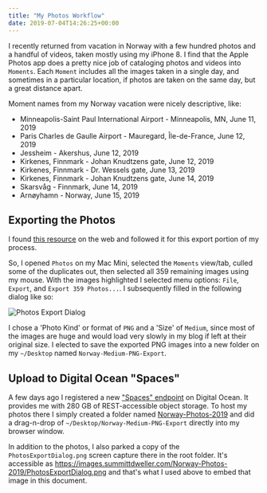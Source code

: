 ```yaml
---
title: "My Photos Workflow"
date: 2019-07-04T14:26:25+00:00
---
```


I recently returned from vacation in Norway with a few hundred photos and a handful of videos, taken mostly using my iPhone 8.  I find that the Apple Photos app does a pretty nice job of cataloging photos and videos into `Moments`.  Each `Moment` includes all the images taken in a single day, and sometimes in a particular location, if photos are taken on the same day, but a great distance apart.

Moment names from my Norway vacation were nicely descriptive, like:

  - Minneapolis-Saint Paul International Airport - Minneapolis, MN, June 11, 2019
  - Paris Charles de Gaulle Airport - Mauregard, Île-de-France, June 12, 2019
  - Jessheim - Akershus, June 12, 2019
  - Kirkenes, Finnmark - Johan Knudtzens gate, June 12, 2019
  - Kirkenes, Finnmark - Dr. Wessels gate, June 13, 2019
  - Kirkenes, Finnmark - Johan Knudtzens gate, June 14, 2019
  - Skarsvåg - Finnmark, June 14, 2019
  - Arnøyhamn - Norway, June 15, 2019

## Exporting the Photos
I found [this resource](https://support.apple.com/guide/photos/export-photos-videos-and-slideshows-pht6e157c5f/mac) on the web and followed it for this export portion of my process.

So, I opened `Photos` on my Mac Mini, selected the `Moments` view/tab, culled some of the duplicates out, then selected all 359 remaining images using my mouse.  With the images highlighted I selected menu options: `File`, `Export`, and `Export 359 Photos...`. I subsequently filled in the following dialog like so:

  ![Photos Export Dialog](https://images.summittdweller.com/Norway-Photos-2019/PhotosExportDialog.png)

I chose a 'Photo Kind' or format of `PNG` and a 'Size' of `Medium`, since most of the images are huge and would load very slowly in my blog if left at their original size.  I elected to save the exported PNG images into a new folder on my `~/Desktop` named `Norway-Medium-PNG-Export`.

## Upload to Digital Ocean "Spaces"
A few days ago I registered a new ["Spaces" endpoint](https://cloud.digitalocean.com/spaces/images-summittdweller?i=d7d6c7) on Digital Ocean. It provides me with 280 GB of REST-accessible object storage.  To host my photos there I simply created a folder named [Norway-Photos-2019](https://cloud.digitalocean.com/spaces/images-summittdweller?i=d7d6c7&path=Norway-Photos-2019%2F) and did a drag-n-drop of `~/Desktop/Norway-Medium-PNG-Export` directly into my browser window.

In addition to the photos, I also parked a copy of the `PhotosExportDialog.png` screen capture there in the root folder.  It's accessible as https://images.summittdweller.com/Norway-Photos-2019/PhotosExportDialog.png and that's what I used above to embed that image in this document.
